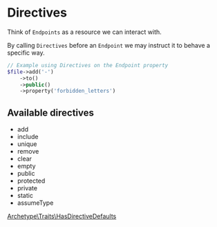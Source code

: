 # Directives

Think of `Endpoints` as a resource we can interact with.


By calling `Directives` before an `Endpoint` we may instruct it to behave a specific way.


```php
// Example using Directives on the Endpoint property 
$file->add('-')
    ->to()
    ->public()
    ->property('forbidden_letters')
```

## Available directives

* add
* include
* unique
* remove
* clear
* empty
* public
* protected
* private
* static
* assumeType

[Archetype\Traits\HasDirectiveDefaults](https://github.com/ajthinking/archetype/blob/master/src/Traits/HasDirectiveDefaults.php)